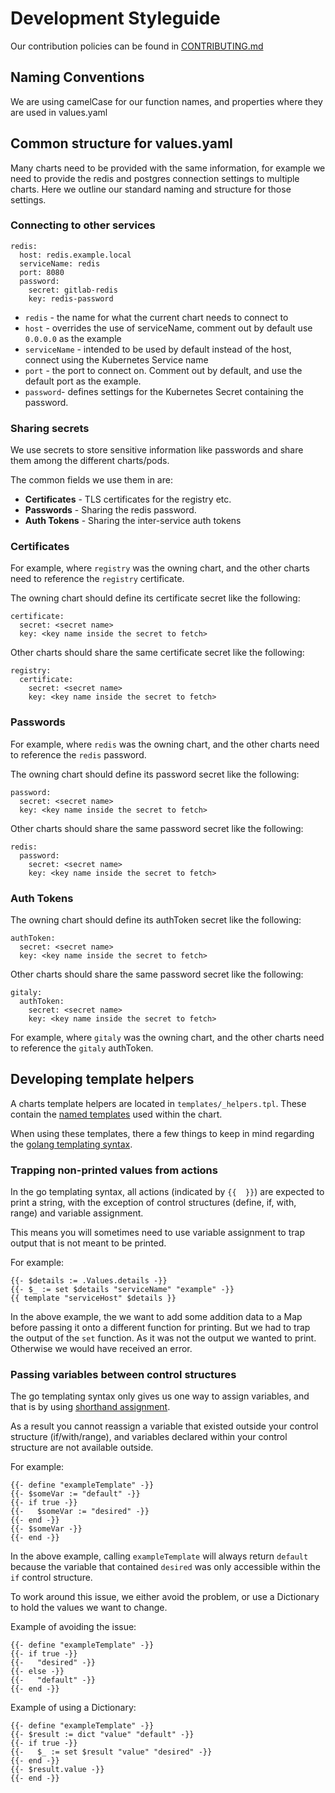# Development Styleguide

Our contribution policies can be found in [CONTRIBUTING.md](../../CONTRIBUTING.md)

## Naming Conventions

We are using camelCase for our function names, and properties where they are used in values.yaml

## Common structure for values.yaml

Many charts need to be provided with the same information, for example we need to provide the redis and postgres connection settings to  multiple charts. Here we outline our standard naming and structure for those settings.

### Connecting to other services

```
redis:
  host: redis.example.local
  serviceName: redis
  port: 8080
  password:
    secret: gitlab-redis
    key: redis-password
```

- `redis` - the name for what the current chart needs to connect to
- `host`  - overrides the use of serviceName, comment out by default use `0.0.0.0` as the example
- `serviceName` - intended to be used by default instead of the host, connect using the Kubernetes Service name
- `port` - the port to connect on. Comment out by default, and use the default port as the example.
- `password`- defines settings for the Kubernetes Secret containing the password.

### Sharing secrets

We use secrets to store sensitive information like passwords and share them among the different charts/pods.

The common fields we use them in are:

- **Certificates** - TLS certificates for the registry etc.
- **Passwords** - Sharing the redis password.
- **Auth Tokens** - Sharing the inter-service auth tokens

### Certificates

For example, where `registry` was the owning chart, and the other charts need to reference the `registry` certificate.

The owning chart should define its certificate secret like the following:

```
certificate:
  secret: <secret name>
  key: <key name inside the secret to fetch>
```

Other charts should share the same certificate secret like the following:

```
registry:
  certificate:
    secret: <secret name>
    key: <key name inside the secret to fetch>
```

### Passwords

For example, where `redis` was the owning chart, and the other charts need to reference the `redis` password.

The owning chart should define its password secret like the following:

```
password:
  secret: <secret name>
  key: <key name inside the secret to fetch>
```

Other charts should share the same password secret like the following:

```
redis:
  password:
    secret: <secret name>
    key: <key name inside the secret to fetch>
```

### Auth Tokens

The owning chart should define its authToken secret like the following:

```
authToken:
  secret: <secret name>
  key: <key name inside the secret to fetch>
```

Other charts should share the same password secret like the following:

```
gitaly:
  authToken:
    secret: <secret name>
    key: <key name inside the secret to fetch>
```

For example, where `gitaly` was the owning chart, and the other charts need to reference the `gitaly` authToken.

## Developing template helpers

A charts template helpers are located in `templates/_helpers.tpl`. These contain the [named templates](https://docs.helm.sh/chart_template_guide/#declaring-and-using-templates-with-define-and-template)
used within the chart.

When using these templates, there a few things to keep in mind regarding the [golang templating syntax](https://golang.org/pkg/text/template/).

### Trapping non-printed values from actions

In the go templating syntax, all actions (indicated by `{{  }}`) are expected
to print a string, with the exception of control structures (define, if, with, range) and variable assignment.

This means you will sometimes need to use variable assignment to trap output that is not meant to be printed.

For example:

```
{{- $details := .Values.details -}}
{{- $_ := set $details "serviceName" "example" -}}
{{ template "serviceHost" $details }}
```

In the above example, the we want to add some addition data to a Map before passing it onto a different function for printing.
But we had to trap the output of the `set` function. As it was not the output we wanted to print. Otherwise we would have
received an error.

### Passing variables between control structures

The go templating syntax only gives us one way to assign variables, and that is by using [shorthand assignment](https://golang.org/pkg/text/template/#hdr-Variables).

As a result you cannot reassign a variable that existed outside your control structure (if/with/range), and variables declared
within your control structure are not available outside.

For example:

```
{{- define "exampleTemplate" -}}
{{- $someVar := "default" -}}
{{- if true -}}
{{-   $someVar := "desired" -}}
{{- end -}}
{{- $someVar -}}
{{- end -}}
```

In the above example, calling `exampleTemplate` will always return `default` because the variable that contained `desired` was
only accessible within the `if` control structure.

To work around this issue, we either avoid the problem, or use a Dictionary to hold the values we want to change.

Example of avoiding the issue:

```
{{- define "exampleTemplate" -}}
{{- if true -}}
{{-   "desired" -}}
{{- else -}}
{{-   "default" -}}
{{- end -}}
```

Example of using a Dictionary:

```
{{- define "exampleTemplate" -}}
{{- $result := dict "value" "default" -}}
{{- if true -}}
{{-   $_ := set $result "value" "desired" -}}
{{- end -}}
{{- $result.value -}}
{{- end -}}
```
